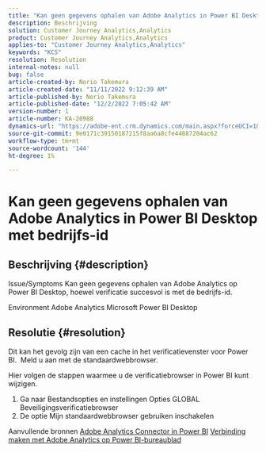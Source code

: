 ```yaml
---
title: "Kan geen gegevens ophalen van Adobe Analytics in Power BI Desktop met bedrijfs-id"
description: Beschrijving
solution: Customer Journey Analytics,Analytics
product: Customer Journey Analytics,Analytics
applies-to: "Customer Journey Analytics,Analytics"
keywords: "KCS"
resolution: Resolution
internal-notes: null
bug: false
article-created-by: Norio Takemura
article-created-date: "11/11/2022 9:12:39 AM"
article-published-by: Norio Takemura
article-published-date: "12/2/2022 7:05:42 AM"
version-number: 1
article-number: KA-20988
dynamics-url: "https://adobe-ent.crm.dynamics.com/main.aspx?forceUCI=1&pagetype=entityrecord&etn=knowledgearticle&id=53b0f3fb-a061-ed11-9561-6045bd0065f9"
source-git-commit: 9e0171c39150187215f8aa6a8cfe44887204ac62
workflow-type: tm+mt
source-wordcount: '144'
ht-degree: 1%

---
```


# Kan geen gegevens ophalen van Adobe Analytics in Power BI Desktop met bedrijfs-id

## Beschrijving {#description}


Issue/Symptoms Kan geen gegevens ophalen van Adobe Analytics op Power BI Desktop, hoewel verificatie succesvol is met de bedrijfs-id.

Environment Adobe Analytics Microsoft Power BI Desktop


## Resolutie {#resolution}


Dit kan het gevolg zijn van een cache in het verificatievenster voor Power BI.  Meld u aan met de standaardwebbrowser.

Hier volgen de stappen waarmee u de verificatiebrowser in Power BI kunt wijzigen.
1. Ga naar Bestandsopties en instellingen Opties GLOBAL Beveiligingsverificatiebrowser
2. De optie Mijn standaardwebbrowser gebruiken inschakelen

Aanvullende bronnen
[Adobe Analytics Connector in Power BI](https://experienceleague.adobe.com/docs/analytics-learn/tutorials/integrations/power-bi/adobe-analytics-connector-in-power-bi.html?lang=en)
[Verbinding maken met Adobe Analytics op Power BI-bureaublad](https://learn.microsoft.com/en-us/power-bi/connect-data/desktop-connect-adobe-analytics)
